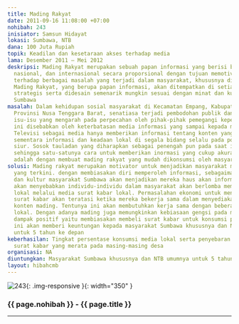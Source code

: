 ```yaml
---
title: Mading Rakyat
date: 2011-09-16 11:08:00 +07:00
nohibah: 243
inisiator: Samsun Hidayat
lokasi: Sumbawa, NTB
dana: 100 Juta Rupiah
topik: Keadilan dan kesetaraan akses terhadap media
lama: Desember 2011 – Mei 2012
deskripsi: Mading Rakyat merupakan sebuah papan informasi yang berisi berita lokal,
  nasional, dan internasional secara proporsional dengan tujuan memotivasi minat baca
  terhadap berbagai masalah yang terjadi dalam masyarakat, khususnya di tingkat lokal.
  Mading Rakyat, yang berupa papan informasi, akan ditempatkan di setiap tempat yang
  strategis serta didesain semenarik mungkin sesuai dengan minat dan kultur masyarakat
  Sumbawa
masalah: Dalam kehidupan sosial masyarakat di Kecamatan Empang, Kabupaten Sumbawa,
  Provinsi Nusa Tenggara Barat, senatiasa terjadi pembodohan publik dan tumbuh suburnya
  isu-isu yang mengarah pada perpecahan oleh pihak-pihak pemegangi kepentingan. Hal
  ini disebabkan oleh keterbatasan media informasi yang sampai kepada masyarakat.
  Televisi sebagai media hanya memberikan informasi tentang konten yang sifatnya nasional
  sementara informasi dan keadaan lokal di segala bidang selalu pada posisi simpang
  siur. Sosok tauladan yang diharapkan sebagai penengah pun pada saat ini telah pudar
  sehingga satu-satunya cara untuk memberikan inormasi yang cukup akurat dan efektif
  adalah dengan membuat mading rakyat yang mudah dikonsumsi oleh masyarakat
solusi: Mading rakyat merupakan motivator untuk menjadikan masyarakat memiliki informasi
  yang terkini. dengan membiasakan diri memperoleh informasi, sebagaimana kebiasaan
  dan kultur masyarakat Sumbawa akan menjadikan mereka haus akan informasi yang nantinya
  akan menyebabkan individu-individu dalam masyarakat akan berlomba memperoleh informasi
  lokal melalui media surat kabar lokal. Permasalahan ekonomi untuk mengkonsumsi media
  surat kabar akan teratasi ketika mereka bekerja sama dalam menyediakan isi atau
  konten mading. Tentunya ini akan membutuhkan kerja sama dengan beberapa surat kabar
  lokal. Dengan adanya mading juga memungkinkan kebiasaan gengsi pada masyarakat membawa
  dampak positif yaitu membiasakan membeli surat kabar untuk konsumsi pribadi. Proyek
  ini akan memberi keuntungan kepada masyarakat Sumbawa khususnya dan NTB umumnya
  untuk 5 tahun ke depan
keberhasilan: Tingkat persentase konsumsi media lokal serta penyebaran media informasi
  surat kabar yang merata pada masing-masing desa
organisasi: NA
diuntungkan: Masyarakat Sumbawa khususnya dan NTB umumnya untuk 5 tahun kedepan
layout: hibahcmb
---
```


![243](/static/img/hibahcmb/243.png){: .img-responsive }{: width="350" }

### {{ page.nohibah }} - {{ page.title }}

---
